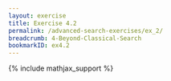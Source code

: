 ```yaml
---
layout: exercise
title: Exercise 4.2
permalink: /advanced-search-exercises/ex_2/
breadcrumb: 4-Beyond-Classical-Search
bookmarkID: ex4.2
---
```


{% include mathjax_support %}
